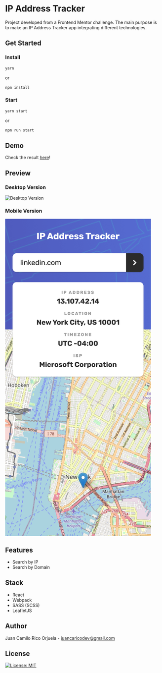 # IP Address Tracker
Project developed from a Frontend Mentor challenge. The main purpose is to make an IP Address Tracker app integrating different technologies.

## Get Started

### Install
```bash
yarn
```
or
```bash
npm install
```

### Start
```bash
yarn start
```
or
```bash
npm run start
```

## Demo
Check the result [here](https://ip-address-tracker-juancaricodev.netlify.app/)!

## Preview

### Desktop Version
![Desktop Version](./src/assets/img/desktop.png)

### Mobile Version
![Mobile Version](./src/assets/img/mobile.png)

## Features

* Search by IP
* Search by Domain

## Stack
* React
* Webpack
* SASS (SCSS)
* LeafletJS

## Author
Juan Camilo Rico Orjuela - <juancaricodev@gmail.com>

## License
[![License: MIT](https://img.shields.io/badge/License-MIT-yellow.svg)](https://github.com/juancaricodev/ip-address-tracker/blob/main/LICENSE)
